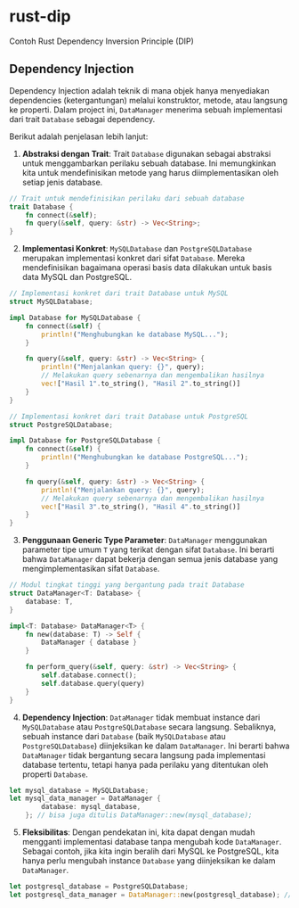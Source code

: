 # rust-dip

Contoh Rust Dependency Inversion Principle (DIP)

## Dependency Injection

Dependency Injection adalah teknik di mana objek hanya menyediakan dependencies (ketergantungan) melalui konstruktor, metode, atau langsung ke properti. Dalam project ini, `DataManager` menerima sebuah implementasi dari trait `Database` sebagai dependency.

Berikut adalah penjelasan lebih lanjut:

1. **Abstraksi dengan Trait**: Trait `Database` digunakan sebagai abstraksi untuk menggambarkan perilaku sebuah database. Ini memungkinkan kita untuk mendefinisikan metode yang harus diimplementasikan oleh setiap jenis database.

```rust
// Trait untuk mendefinisikan perilaku dari sebuah database
trait Database {
    fn connect(&self);
    fn query(&self, query: &str) -> Vec<String>;
}
```

2. **Implementasi Konkret**: `MySQLDatabase` dan `PostgreSQLDatabase` merupakan implementasi konkret dari sifat `Database`. Mereka mendefinisikan bagaimana operasi basis data dilakukan untuk basis data MySQL dan PostgreSQL.

```rust
// Implementasi konkret dari trait Database untuk MySQL
struct MySQLDatabase;

impl Database for MySQLDatabase {
    fn connect(&self) {
        println!("Menghubungkan ke database MySQL...");
    }

    fn query(&self, query: &str) -> Vec<String> {
        println!("Menjalankan query: {}", query);
        // Melakukan query sebenarnya dan mengembalikan hasilnya
        vec!["Hasil 1".to_string(), "Hasil 2".to_string()]
    }
}

// Implementasi konkret dari trait Database untuk PostgreSQL
struct PostgreSQLDatabase;

impl Database for PostgreSQLDatabase {
    fn connect(&self) {
        println!("Menghubungkan ke database PostgreSQL...");
    }

    fn query(&self, query: &str) -> Vec<String> {
        println!("Menjalankan query: {}", query);
        // Melakukan query sebenarnya dan mengembalikan hasilnya
        vec!["Hasil 3".to_string(), "Hasil 4".to_string()]
    }
}
```

3. **Penggunaan Generic Type Parameter**: `DataManager` menggunakan parameter tipe umum `T` yang terikat dengan sifat `Database`. Ini berarti bahwa `DataManager` dapat bekerja dengan semua jenis database yang mengimplementasikan sifat `Database`.

```rust
// Modul tingkat tinggi yang bergantung pada trait Database
struct DataManager<T: Database> {
    database: T,
}

impl<T: Database> DataManager<T> {
    fn new(database: T) -> Self {
        DataManager { database }
    }

    fn perform_query(&self, query: &str) -> Vec<String> {
        self.database.connect();
        self.database.query(query)
    }
}

```

4. **Dependency Injection**: `DataManager` tidak membuat instance dari `MySQLDatabase` atau `PostgreSQLDatabase` secara langsung. Sebaliknya, sebuah instance dari `Database` (baik `MySQLDatabase` atau `PostgreSQLDatabase`) diinjeksikan ke dalam `DataManager`. Ini berarti bahwa `DataManager` tidak bergantung secara langsung pada implementasi database tertentu, tetapi hanya pada perilaku yang ditentukan oleh properti `Database`.

```rust
let mysql_database = MySQLDatabase;
let mysql_data_manager = DataManager {
        database: mysql_database,
    }; // bisa juga ditulis DataManager::new(mysql_database);
```

5. **Fleksibilitas**: Dengan pendekatan ini, kita dapat dengan mudah mengganti implementasi database tanpa mengubah kode `DataManager`. Sebagai contoh, jika kita ingin beralih dari MySQL ke PostgreSQL, kita hanya perlu mengubah instance `Database` yang diinjeksikan ke dalam `DataManager`.

```rust
let postgresql_database = PostgreSQLDatabase;
let postgresql_data_manager = DataManager::new(postgresql_database); // bisa juga ditulis DataManager { database: postgresql_database };
```
